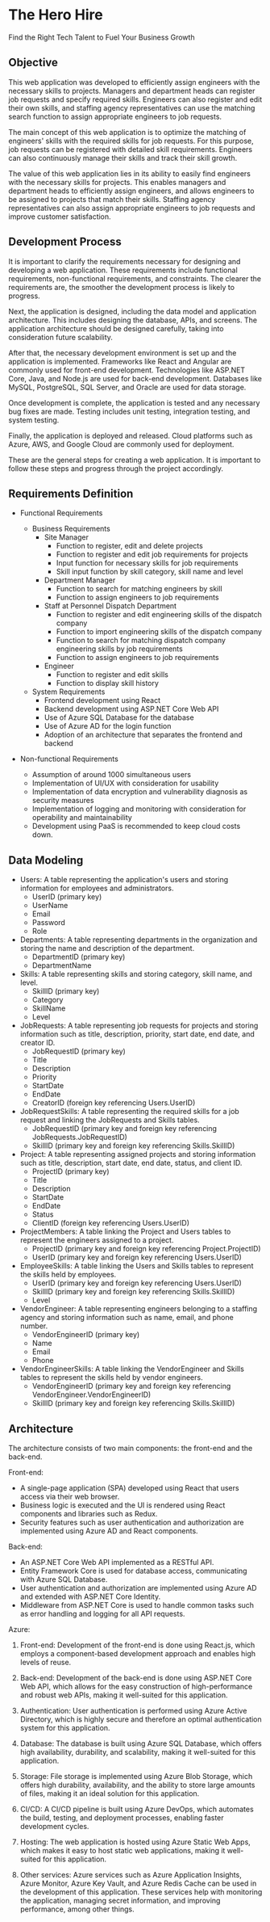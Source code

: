 
# The Hero Hire

Find the Right Tech Talent to Fuel Your Business Growth

## Objective

This web application was developed to efficiently assign engineers with the necessary skills to projects. Managers and department heads can register job requests and specify required skills. Engineers can also register and edit their own skills, and staffing agency representatives can use the matching search function to assign appropriate engineers to job requests.

The main concept of this web application is to optimize the matching of engineers' skills with the required skills for job requests. For this purpose, job requests can be registered with detailed skill requirements. Engineers can also continuously manage their skills and track their skill growth.

The value of this web application lies in its ability to easily find engineers with the necessary skills for projects. This enables managers and department heads to efficiently assign engineers, and allows engineers to be assigned to projects that match their skills. Staffing agency representatives can also assign appropriate engineers to job requests and improve customer satisfaction.

## Development Process

It is important to clarify the requirements necessary for designing and developing a web application. These requirements include functional requirements, non-functional requirements, and constraints. The clearer the requirements are, the smoother the development process is likely to progress.

Next, the application is designed, including the data model and application architecture. This includes designing the database, APIs, and screens. The application architecture should be designed carefully, taking into consideration future scalability.

After that, the necessary development environment is set up and the application is implemented. Frameworks like React and Angular are commonly used for front-end development. Technologies like ASP.NET Core, Java, and Node.js are used for back-end development. Databases like MySQL, PostgreSQL, SQL Server, and Oracle are used for data storage.

Once development is complete, the application is tested and any necessary bug fixes are made. Testing includes unit testing, integration testing, and system testing.

Finally, the application is deployed and released. Cloud platforms such as Azure, AWS, and Google Cloud are commonly used for deployment.

These are the general steps for creating a web application. It is important to follow these steps and progress through the project accordingly.


## Requirements Definition

-   Functional Requirements
    
    -   Business Requirements
        -   Site Manager
            -   Function to register, edit and delete projects
            -   Function to register and edit job requirements for projects
            -   Input function for necessary skills for job requirements
            -   Skill input function by skill category, skill name and level
        -   Department Manager
            -   Function to search for matching engineers by skill
            -   Function to assign engineers to job requirements
        -   Staff at Personnel Dispatch Department
            -   Function to register and edit engineering skills of the dispatch company
            -   Function to import engineering skills of the dispatch company
            -   Function to search for matching dispatch company engineering skills by job requirements
            -   Function to assign engineers to job requirements
        -   Engineer
            -   Function to register and edit skills
            -   Function to display skill history
    -   System Requirements
        -   Frontend development using React
        -   Backend development using ASP.NET Core Web API
        -   Use of Azure SQL Database for the database
        -   Use of Azure AD for the login function
        -   Adoption of an architecture that separates the frontend and backend
-   Non-functional Requirements
    
    -   Assumption of around 1000 simultaneous users
    -   Implementation of UI/UX with consideration for usability
    -   Implementation of data encryption and vulnerability diagnosis as security measures
    -   Implementation of logging and monitoring with consideration for operability and maintainability
    -   Development using PaaS is recommended to keep cloud costs down.


## Data Modeling

-   Users: A table representing the application's users and storing information for employees and administrators.
    -   UserID (primary key)
    -   UserName
    -   Email
    -   Password
    -   Role
-   Departments: A table representing departments in the organization and storing the name and description of the department.
    -   DepartmentID (primary key)
    -   DepartmentName
-   Skills: A table representing skills and storing category, skill name, and level.
    -   SkillID (primary key)
    -   Category
    -   SkillName
    -   Level
-   JobRequests: A table representing job requests for projects and storing information such as title, description, priority, start date, end date, and creator ID.
    -   JobRequestID (primary key)
    -   Title
    -   Description
    -   Priority
    -   StartDate
    -   EndDate
    -   CreatorID (foreign key referencing Users.UserID)
-   JobRequestSkills: A table representing the required skills for a job request and linking the JobRequests and Skills tables.
    -   JobRequestID (primary key and foreign key referencing JobRequests.JobRequestID)
    -   SkillID (primary key and foreign key referencing Skills.SkillID)
-   Project: A table representing assigned projects and storing information such as title, description, start date, end date, status, and client ID.
    -   ProjectID (primary key)
    -   Title
    -   Description
    -   StartDate
    -   EndDate
    -   Status
    -   ClientID (foreign key referencing Users.UserID)
-   ProjectMembers: A table linking the Project and Users tables to represent the engineers assigned to a project.
    -   ProjectID (primary key and foreign key referencing Project.ProjectID)
    -   UserID (primary key and foreign key referencing Users.UserID)
-   EmployeeSkills: A table linking the Users and Skills tables to represent the skills held by employees.
    -   UserID (primary key and foreign key referencing Users.UserID)
    -   SkillID (primary key and foreign key referencing Skills.SkillID)
    -   Level
-   VendorEngineer: A table representing engineers belonging to a staffing agency and storing information such as name, email, and phone number.
    -   VendorEngineerID (primary key)
    -   Name
    -   Email
    -   Phone
-   VendorEngineerSkills: A table linking the VendorEngineer and Skills tables to represent the skills held by vendor engineers.
    -   VendorEngineerID (primary key and foreign key referencing VendorEngineer.VendorEngineerID)
    -   SkillID (primary key and foreign key referencing Skills.SkillID)


## Architecture

The architecture consists of two main components: the front-end and the back-end.

Front-end:

-   A single-page application (SPA) developed using React that users access via their web browser.
-   Business logic is executed and the UI is rendered using React components and libraries such as Redux.
-   Security features such as user authentication and authorization are implemented using Azure AD and React components.

Back-end:

-   An ASP.NET Core Web API implemented as a RESTful API.
-   Entity Framework Core is used for database access, communicating with Azure SQL Database.
-   User authentication and authorization are implemented using Azure AD and extended with ASP.NET Core Identity.
-   Middleware from ASP.NET Core is used to handle common tasks such as error handling and logging for all API requests.

Azure:

1.  Front-end: Development of the front-end is done using React.js, which employs a component-based development approach and enables high levels of reuse.
    
2.  Back-end: Development of the back-end is done using ASP.NET Core Web API, which allows for the easy construction of high-performance and robust web APIs, making it well-suited for this application.
    
3.  Authentication: User authentication is performed using Azure Active Directory, which is highly secure and therefore an optimal authentication system for this application.
    
4.  Database: The database is built using Azure SQL Database, which offers high availability, durability, and scalability, making it well-suited for this application.
    
5.  Storage: File storage is implemented using Azure Blob Storage, which offers high durability, availability, and the ability to store large amounts of files, making it an ideal solution for this application.
    
6.  CI/CD: A CI/CD pipeline is built using Azure DevOps, which automates the build, testing, and deployment processes, enabling faster development cycles.
    
7.  Hosting: The web application is hosted using Azure Static Web Apps, which makes it easy to host static web applications, making it well-suited for this application.
    
8.  Other services: Azure services such as Azure Application Insights, Azure Monitor, Azure Key Vault, and Azure Redis Cache can be used in the development of this application. These services help with monitoring the application, managing secret information, and improving performance, among other things.
